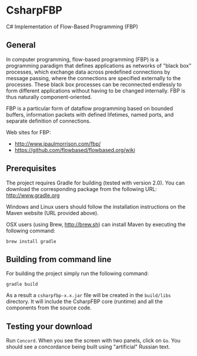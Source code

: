 CsharpFBP
===

C# Implementation of Flow-Based Programming (FBP)


General
---

In computer programming, flow-based programming (FBP) is a programming paradigm that defines applications as networks of "black box" processes, which exchange data across predefined connections by message passing, where the connections are specified externally to the processes. These black box processes can be reconnected endlessly to form different applications without having to be changed internally. FBP is thus naturally component-oriented.

FBP is a particular form of dataflow programming based on bounded buffers, information packets with defined lifetimes, named ports, and separate definition of connections.

Web sites for FBP: 
* http://www.jpaulmorrison.com/fbp/
* https://github.com/flowbased/flowbased.org/wiki

Prerequisites
---


The project requires Gradle for building (tested with version 2.0). You can download the corresponding package from the following URL: 
http://www.gradle.org

Windows and Linux users should follow the installation instructions on the Maven website (URL provided above).

OSX users (using Brew, http://brew.sh) can install Maven by executing the following command:

    brew install gradle


Building from command line
---

For building the project simply run the following command:

    gradle build

As a result a `csharpfbp-x.x.jar` file will be created in the `build/libs` directory. It will include the CsharpFBP core (runtime) and all the components from the source code. 

Testing your download
---

Run `Concord`.  When you see the screen with two panels, click on `Go`.  You should see a concordance being built using "artificial" Russian text.

